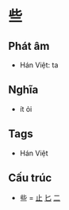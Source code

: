 # 些

## Phát âm
* Hán Việt: ta

## Nghĩa
* ít ỏi

## Tags
* Hán Việt

## Cấu trúc
* 些 = [止](止.md) [匕](匕.md) [二](二.md)

<script>window.HANZI_FIELD='些';</script>